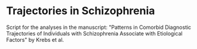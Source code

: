 # Trajectories in Schizophrenia

Script for the analyses in the manuscript: 
"Patterns in Comorbid Diagnostic Trajectories of Individuals with Schizophrenia Associate with Etiological Factors"
by Krebs et al.

